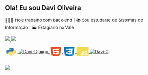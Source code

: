 ## Ola! Eu sou Davi Oliveira


👨🏾‍💻 Hoje trabalho com back-end | 📚 Sou estudante de Sistemas de Informação | 🏭 Estagiario na Vale

  <div>
    <a href='https://github/davi-soliveira'>
      <img   height='180em' src="https://github-readme-stats.vercel.app/api?username=davi-soliveira&show_icons=true&theme=dark&include_all_commits=true&count_private=true"/>
      <img   height='200em' src='https://github-readme-stats.vercel.app/api/top-langs/?username=davi-soliveira&layout=compact&langs_count=16&theme=dark'/>
  </div>

  <div style="display: inline_block"><br>
  <img align="center" alt="Davi-Python" height="30" width="40" src="https://raw.githubusercontent.com/devicons/devicon/master/icons/python/python-original.svg">
  <img align="center" alt="Davi-Django" height="30" width="40" src="https://cdn.jsdelivr.net/gh/devicons/devicon@latest/icons/django/django-plain.svg">
  <img align="center" alt="Davi-HTML" height="30" width="40" src="https://raw.githubusercontent.com/devicons/devicon/master/icons/html5/html5-original.svg">
  <img align="center" alt="Davi-CSS" height="30" width="40" src="https://raw.githubusercontent.com/devicons/devicon/master/icons/css3/css3-original.svg">
  <img align="center" alt="Davi-Js" height="30" width="40" src="https://raw.githubusercontent.com/devicons/devicon/master/icons/javascript/javascript-plain.svg">
  <img align='center' alt='Davi-C' height='30' width='40' src="https://cdn.jsdelivr.net/gh/devicons/devicon@latest/icons/c/c-original.svg" />
        
</div>

##

<div>
  <a href="https://www.linkedin.com/in/davi-soliveira/" target="_blank"><img src="https://img.shields.io/badge/-LinkedIn-%230077B5?style=for-the-badge&logo=linkedin&logoColor=white" target="_blank"></a> 
</div>



